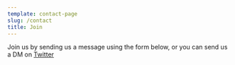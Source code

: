 ```yaml
---
template: contact-page
slug: /contact
title: Join
---
```

Join us by sending us a message using the form below, or you can send us a DM on [Twitter](https://twitter.com/stackrole)